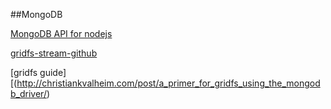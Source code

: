 ##MongoDB

[MongoDB API for nodejs](http://mongodb.github.io/node-mongodb-native/2.2/api/index.html)

[gridfs-stream-github](https://github.com/aheckmann/gridfs-stream)

[gridfs guide][(http://christiankvalheim.com/post/a_primer_for_gridfs_using_the_mongodb_driver/)
